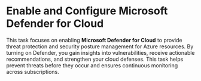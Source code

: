 # Enable and Configure Microsoft Defender for Cloud

This task focuses on enabling **Microsoft Defender for Cloud** to provide threat protection and security posture management for Azure resources. By turning on Defender, you gain insights into vulnerabilities, receive actionable recommendations, and strengthen your cloud defenses. This task helps prevent threats before they occur and ensures continuous monitoring across subscriptions.
